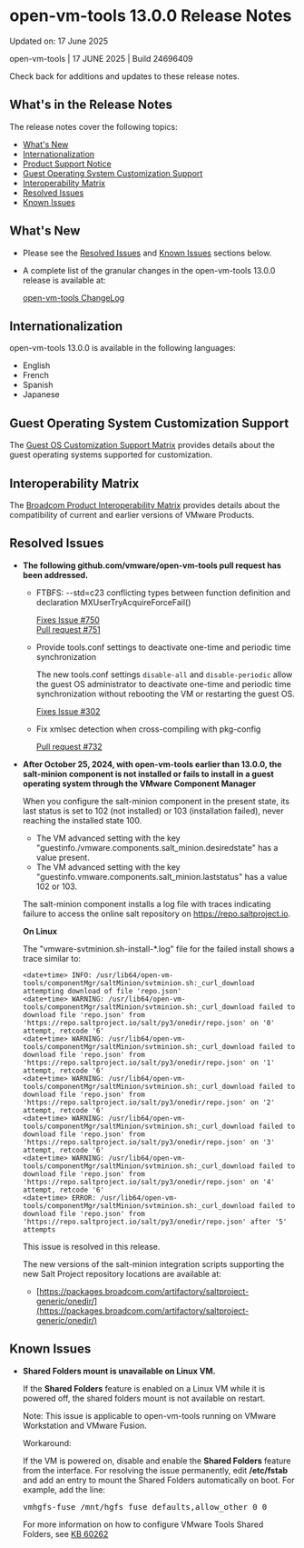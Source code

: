 #                      open-vm-tools 13.0.0 Release Notes

Updated on: 17 June 2025

open-vm-tools | 17 JUNE 2025 | Build 24696409

Check back for additions and updates to these release notes.

## What's in the Release Notes

The release notes cover the following topics:

* [What's New](#whatsnew) 
* [Internationalization](#i18n) 
* [Product Support Notice](#suppnote)
* [Guest Operating System Customization Support](#guestop) 
* [Interoperability Matrix](#interop) 
* [Resolved Issues](#resolvedissues) 
* [Known Issues](#knownissues)

## <a id="whatsnew" name="whatsnew"></a>What's New


*   Please see the [Resolved Issues](#resolvedissues) and [Known Issues](#knownissues) sections below.

*   A complete list of the granular changes in the open-vm-tools 13.0.0 release is available at:

    [open-vm-tools ChangeLog](https://github.com/vmware/open-vm-tools/blob/stable-13.0.0/open-vm-tools/ChangeLog)

## <a id="i18n" name="i18n"></a>Internationalization

open-vm-tools 13.0.0 is available in the following languages:

* English
* French
* Spanish
* Japanese

## <a id="guestop" name="guestop"></a>Guest Operating System Customization Support

The [Guest OS Customization Support Matrix](http://partnerweb.vmware.com/programs/guestOS/guest-os-customization-matrix.pdf) provides details about the guest operating systems supported for customization.


## <a id="interop" name="interop"></a>Interoperability Matrix

The [Broadcom Product Interoperability Matrix](https://interopmatrix.broadcom.com/Interoperability) provides details about the compatibility of current and earlier versions of VMware Products. 

## <a id="resolvedissues" name ="resolvedissues"></a> Resolved Issues

*   **The following github.com/vmware/open-vm-tools pull request has been addressed.**

    * FTBFS: --std=c23 conflicting types between function definition and declaration MXUserTryAcquireForceFail()

      [Fixes Issue #750](https://github.com/vmware/open-vm-tools/issues/750)  
      [Pull request #751](https://github.com/vmware/open-vm-tools/pull/751)

    * Provide tools.conf settings to deactivate one-time and periodic time synchronization

      The new tools.conf settings `disable-all` and `disable-periodic` allow the guest OS administrator to deactivate one-time and periodic time synchronization without rebooting the VM or restarting the guest OS.

      [Fixes Issue #302](https://github.com/vmware/open-vm-tools/issues/302)

    * Fix xmlsec detection when cross-compiling with pkg-config

      [Pull request #732](https://github.com/vmware/open-vm-tools/pull/732)

*   **After October 25, 2024, with open-vm-tools earlier than 13.0.0, the salt-minion component is not installed or fails to install in a guest operating system through the VMware Component Manager**

    When you configure the salt-minion component in the present state, its last status is set to 102 (not installed) or 103 (installation failed), never reaching the installed state 100.

    * The VM advanced setting with the key "guestinfo./vmware.components.salt_minion.desiredstate" has a value present.
    * The VM advanced setting with the key "guestinfo.vmware.components.salt_minion.laststatus" has a value 102 or 103.

    The salt-minion component installs a log file with traces indicating failure to access the online salt repository on https://repo.saltproject.io.

    **On Linux**

    The "vmware-svtminion.sh-install-*.log" file for the failed install shows a trace similar to:

    ```
    <date+time> INFO: /usr/lib64/open-vm-tools/componentMgr/saltMinion/svtminion.sh:_curl_download attempting download of file 'repo.json'
    <date+time> WARNING: /usr/lib64/open-vm-tools/componentMgr/saltMinion/svtminion.sh:_curl_download failed to download file 'repo.json' from 'https://repo.saltproject.io/salt/py3/onedir/repo.json' on '0' attempt, retcode '6' 
    <date+time> WARNING: /usr/lib64/open-vm-tools/componentMgr/saltMinion/svtminion.sh:_curl_download failed to download file 'repo.json' from 'https://repo.saltproject.io/salt/py3/onedir/repo.json' on '1' attempt, retcode '6' 
    <date+time> WARNING: /usr/lib64/open-vm-tools/componentMgr/saltMinion/svtminion.sh:_curl_download failed to download file 'repo.json' from 'https://repo.saltproject.io/salt/py3/onedir/repo.json' on '2' attempt, retcode '6' 
    <date+time> WARNING: /usr/lib64/open-vm-tools/componentMgr/saltMinion/svtminion.sh:_curl_download failed to download file 'repo.json' from 'https://repo.saltproject.io/salt/py3/onedir/repo.json' on '3' attempt, retcode '6' 
    <date+time> WARNING: /usr/lib64/open-vm-tools/componentMgr/saltMinion/svtminion.sh:_curl_download failed to download file 'repo.json' from 'https://repo.saltproject.io/salt/py3/onedir/repo.json' on '4' attempt, retcode '6' 
    <date+time> ERROR: /usr/lib64/open-vm-tools/componentMgr/saltMinion/svtminion.sh:_curl_download failed to download file 'repo.json' from 'https://repo.saltproject.io/salt/py3/onedir/repo.json' after '5' attempts
    ```

    This issue is resolved in this release.

    The new versions of the salt-minion integration scripts supporting the new Salt Project repository locations are available at:

    * [https://packages.broadcom.com/artifactory/saltproject-generic/onedir/](https://packages.broadcom.com/artifactory/saltproject-generic/onedir/)

## <a id="knownissues" name="knownissues"></a>Known Issues

*   **Shared Folders mount is unavailable on Linux VM.**

    If the **Shared Folders** feature is enabled on a Linux VM while it is powered off, the shared folders mount is not available on restart.

    Note: This issue is applicable to open-vm-tools running on VMware Workstation and VMware Fusion.

    Workaround:

    If the VM is powered on, disable and enable the **Shared Folders** feature from the interface. For resolving the issue permanently, edit **/etc/fstab** and add an entry to mount the Shared Folders automatically on boot.  For example, add the line:

    <tt>vmhgfs-fuse   /mnt/hgfs    fuse    defaults,allow_other    0    0</tt>

    For more information on how to configure VMware Tools Shared Folders, see [KB 60262](https://kb.vmware.com/s/article/60262)
